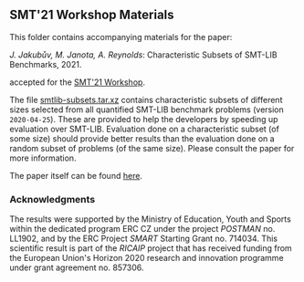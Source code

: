 ## SMT'21 Workshop Materials ##

This folder contains accompanying materials for the paper:

_J. Jakubův, M. Janota, A. Reynolds_: Characteristic Subsets of SMT-LIB Benchmarks, 2021.

accepted for the [SMT'21 Workshop](http://smt-workshop.cs.uiowa.edu/2021/).

The file
[smtlib-subsets.tar.xz](https://github.com/ai4reason/public/blob/master/SMT2021/smtlib-subsets.tar.xz?raw=true)
contains characteristic subsets of different sizes selected from all quantified
SMT-LIB benchmark problems (version `2020-04-25`).  These are provided to help the developers by
speeding up evaluation over SMT-LIB.  Evaluation done on a characteristic
subset (of some size) should provide better results than the evaluation done on
a random subset of problems (of the same size).  Please consult the paper for
more information.

The paper itself can be found [here](https://github.com/ai4reason/public/blob/master/SMT2021/smt2021-benchars.pdf).

### Acknowledgments ###

The results were supported by the Ministry of Education, Youth and Sports within the dedicated program ERC CZ under the project _POSTMAN_ no. LL1902, and by the ERC Project _SMART_ Starting Grant no. 714034.
This scientific result is part of the _RICAIP_ project that has received funding from the European Union's Horizon 2020 research and innovation programme under grant agreement no. 857306.

